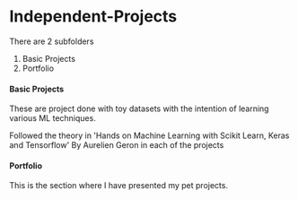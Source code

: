 # Independent-Projects

There are 2 subfolders
1) Basic Projects 
2) Portfolio

#### Basic Projects
These are project done with toy datasets with the intention of learning various ML techniques. 

Followed the theory in 'Hands on Machine Learning with Scikit Learn, Keras and Tensorflow' By Aurelien Geron in each of the projects

#### Portfolio
This is the section where I have presented my pet projects.
